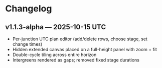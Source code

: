 # Changelog
## v1.1.3-alpha — 2025-10-15 UTC
- Per-junction UTC plan editor (add/delete rows, choose stage, set change times)
- Hidden extended canvas placed on a full-height panel with zoom + fit
- Double-cycle tiling across entire horizon
- Intergreens rendered as gaps; removed fixed stage durations
